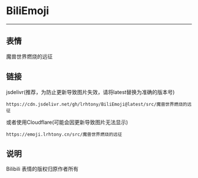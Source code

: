 # BiliEmoji
---
## 表情
魔兽世界燃烧的远征
## 链接
jsdelivr(推荐，为防止更新导致图片失效，请将latest替换为准确的版本号)
```
https://cdn.jsdelivr.net/gh/lrhtony/BiliEmoji@latest/src/魔兽世界燃烧的远征
```
或者使用Cloudflare(可能会因更新导致图片无法显示)
```
https://emoji.lrhtony.cn/src/魔兽世界燃烧的远征
```
## 说明
Bilibili 表情的版权归原作者所有
